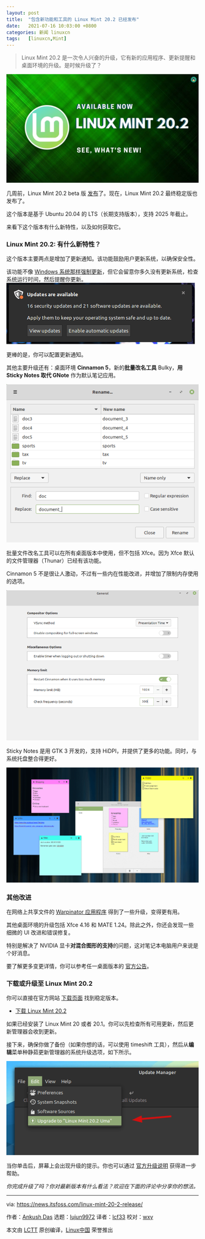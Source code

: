 ```yaml
---
layout: post
title:	"包含新功能和工具的 Linux Mint 20.2 已经发布"
date:	2021-07-16 10:03:00 +0800 
categories:	新闻 linuxcn 
tags:	[linuxcn,Mint]
---
```




> 
> Linux Mint 20.2 是一次令人兴奋的升级，它有新的应用程序、更新提醒和桌面环境的升级。是时候升级了？
> 
> 
> 


![](/Asserts/Images/album/202107/16/100302kdrb94200g5y8gyy.jpg)


几周前，Linux Mint 20.2 beta 版 [发布](https://news.itsfoss.com/linux-mint-20-2-beta-release/)了。现在，Linux Mint 20.2 最终稳定版也发布了。


这个版本是基于 Ubuntu 20.04 的 LTS（长期支持版本），支持 2025 年截止。


来看下这个版本有什么新特性，以及如何获取它。


### Linux Mint 20.2: 有什么新特性？


这个版本主要两点是增加了更新通知。该功能鼓励用户更新系统，以确保安全性。


该功能不像 [Windows 系统那样强制更新](https://news.itsfoss.com/linux-mint-updates-notice/)，但它会留意你多久没有更新系统，检查系统运行时间，然后提醒你更新。 ![](/Asserts/Images/album/202107/16/100303zbt58y2n4rr22z22.png)


更棒的是，你可以配置更新通知。


其他主要升级还有：桌面环境 **Cinnamon 5**，新的**批量改名工具** Bulky，**用 Sticky Notes 取代 GNote** 作为默认笔记应用。


![](/Asserts/Images/album/202107/16/100304mvz7vvfct11ho5vv.png)


批量文件改名工具可以在所有桌面版本中使用，但不包括 Xfce。因为 Xfce 默认的文件管理器（Thunar）已经有该功能。


Cinnamon 5 不是很让人激动，不过有一些内在性能改进，并增加了限制内存使用的选项。


![](/Asserts/Images/album/202107/16/100305h9cc19tc9w9dc9zw.png)


Sticky Notes 是用 GTK 3 开发的，支持 HiDPI，并提供了更多的功能。同时，与系统托盘整合得更好。


![](/Asserts/Images/album/202107/16/100307ho746cmvfiwr6m5i.png)


### 其他改进


在网络上共享文件的 [Warpinator 应用程序](https://news.itsfoss.com/warpinator-android-app/) 得到了一些升级，变得更有用。


其他桌面环境的升级包括 Xfce 4.16 和 MATE 1.24。除此之外，你还会发现一些细微的 UI 改进和错误修复。


特别是解决了 NVIDIA 显卡**对混合图形的支持**的问题，这对笔记本电脑用户来说是个好消息。


要了解更多变更详情，你可以参考任一桌面版本的 [官方公告](https://blog.linuxmint.com/?p=4102)。


### 下载或升级至 Linux Mint 20.2


你可以直接在官方网站 [下载页面](https://linuxmint.com/download.php) 找到稳定版本。


* [下载 Linux Mint 20.2](https://linuxmint.com/download.php)


如果已经安装了 Linux Mint 20 或者 20.1。你可以先检查所有可用更新，然后更新管理器会收到更新。


接下来，确保你做了备份（如果你想的话，可以使用 timeshift 工具），然后从**编辑**菜单种静茹更新管理器的系统升级选项，如下所示。


![](/Asserts/Images/album/202107/16/100308ldkd7an73nlpznpd.png)


当你单击后，屏幕上会出现升级的提示。你也可以通过 [官方升级说明](https://blog.linuxmint.com/?p=4111) 获得进一步帮助。


*你完成升级了吗？你对最新版本有什么看法？欢迎在下面的评论中分享你的想法。*




---


via: <https://news.itsfoss.com/linux-mint-20-2-release/>


作者：[Ankush Das](https://news.itsfoss.com/author/ankush/) 选题：[lujun9972](https://github.com/lujun9972) 译者：[lcf33](https://github.com/lcf33) 校对：[wxy](https://github.com/wxy)


本文由 [LCTT](https://github.com/LCTT/TranslateProject) 原创编译，[Linux中国](https://linux.cn/) 荣誉推出
